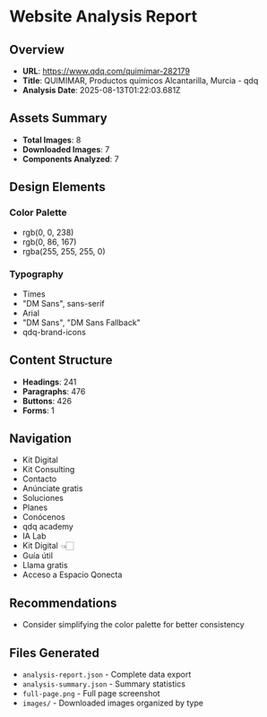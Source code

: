 # Website Analysis Report

## Overview
- **URL**: https://www.qdq.com/quimimar-282179
- **Title**: QUIMIMAR, Productos químicos Alcantarilla, Murcia - qdq
- **Analysis Date**: 2025-08-13T01:22:03.681Z

## Assets Summary
- **Total Images**: 8
- **Downloaded Images**: 7
- **Components Analyzed**: 7

## Design Elements
### Color Palette
- rgb(0, 0, 238)
- rgb(0, 86, 167)
- rgba(255, 255, 255, 0)

### Typography
- Times
- "DM Sans", sans-serif
- Arial
- "DM Sans", "DM Sans Fallback"
- qdq-brand-icons

## Content Structure
- **Headings**: 241
- **Paragraphs**: 476
- **Buttons**: 426
- **Forms**: 1

## Navigation
- Kit Digital
- Kit Consulting
- Contacto
- Anúnciate gratis
- Soluciones
- Planes
- Conócenos
- qdq academy
- IA Lab
- Kit Digital 👈🏻
- Guía útil
- Llama gratis
- Acceso a Espacio Qonecta

## Recommendations
- Consider simplifying the color palette for better consistency

## Files Generated
- `analysis-report.json` - Complete data export
- `analysis-summary.json` - Summary statistics
- `full-page.png` - Full page screenshot
- `images/` - Downloaded images organized by type
